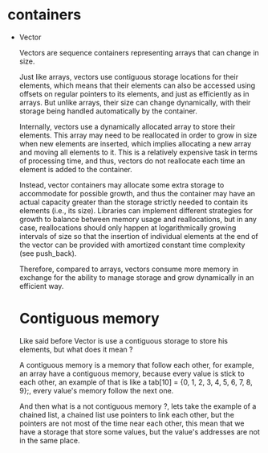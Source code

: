 # containers

* Vector

  Vectors are sequence containers representing arrays that can change in size.

  Just like arrays, vectors use contiguous storage locations for their elements, which means that their elements can also be accessed using offsets on       regular pointers to its elements, and just as efficiently as in arrays. But unlike arrays, their size can change dynamically, with their storage being     handled automatically by the container.

  Internally, vectors use a dynamically allocated array to store their elements. This array may need to be reallocated in order to grow in size when new      elements are inserted, which implies allocating a new array and moving all elements to it. This is a relatively expensive task in terms of processing      time, and thus, vectors do not reallocate each time an element is added to the container.

   Instead, vector containers may allocate some extra storage to accommodate for possible growth, and thus the container may have an actual capacity          greater than the storage strictly needed to contain its elements (i.e., its size). Libraries can implement different strategies for growth to balance      between memory usage and reallocations, but in any case, reallocations should only happen at logarithmically growing intervals of size so that the          insertion of individual elements at the end of the vector can be provided with amortized constant time complexity (see push_back).

  Therefore, compared to arrays, vectors consume more memory in exchange for the ability to manage storage and grow dynamically in an efficient way.

  # Contiguous memory
  
  Like said before Vector is use a contiguous storage to store his elements, but what does it mean ?

  A contiguous memory is a memory that follow each other, for example, an array have a contiguous memory, because every value is stick to each other, an     example of that is like a tab[10] = {0, 1, 2, 3, 4, 5, 6, 7, 8, 9};, every value's memory follow the next one.

  And then what is a not contiguous memory ?, lets take the example of a chained list, a chained list use pointers to link each other, but the pointers are     not most of the time near each other, this mean that we have a storage that store some values, but the value's addresses are not in the same place.

#
